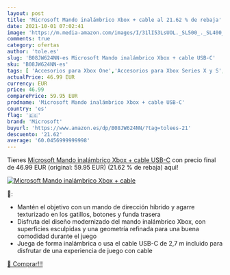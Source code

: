 ```yaml
---
layout: post
title: 'Microsoft Mando inalámbrico Xbox + cable al 21.62 % de rebaja'
date: 2021-10-01 07:02:41
image: 'https://m.media-amazon.com/images/I/31lI53LsUOL._SL500_._SL400_.jpg'
comments: true
category: ofertas
author: 'tole.es'
slug: 'B08JW624NN-es Microsoft Mando inalámbrico Xbox + cable USB-C'
sku: 'B08JW624NN-es'
tags: [ 'Accesorios para Xbox One','Accesorios para Xbox Series X y S','Hardware y juegos para Xbox One','Hardware y juegos para Xbox Series X y S','Mandos para Xbox One','Mandos y controles para Xbox One','Mandos y controles para Xbox Series X y S','Videojuegos','microsoft','xbox', ]
actualPrice: 46.99 EUR
currency: EUR
price: 46.99
comparePrice: 59.95 EUR
prodname: 'Microsoft Mando inalámbrico Xbox + cable USB-C'
country: 'es'
flag: '🇪🇸'
brand: 'Microsoft'
buyurl: 'https://www.amazon.es/dp/B08JW624NN/?tag=tolees-21'
descuento: '21.62'
average: '60.0456999999998'
---
```


Tienes [Microsoft Mando inalámbrico Xbox + cable USB-C](https://www.amazon.es/dp/B08JW624NN/?tag=tolees-21) con precio final de  46.99 EUR (original: 59.95 EUR) (21.62 %  de rebaja) aqui!

[![Microsoft Mando inalámbrico Xbox + cable](https://m.media-amazon.com/images/I/31lI53LsUOL._SL500_._SL400_.jpg)](https://www.amazon.es/dp/B08JW624NN/?tag=tolees-21)

🔎:

- Mantén el objetivo con un mando de dirección híbrido y agarre texturizado en los gatillos, botones y funda trasera
- Disfruta del diseño modernizado del mando inalámbrico Xbox, con superficies esculpidas y una geometría refinada para una buena comodidad durante el juego
- Juega de forma inalámbrica o usa el cable USB-C de 2,7 m incluido para disfrutar de una experiencia de juego con cable

[🛒 Comprar!!!](https://www.amazon.es/dp/B08JW624NN/?tag=tolees-21)

